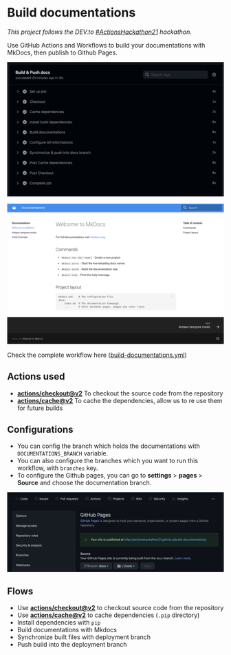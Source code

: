 Build documentations
===
*This project follows the DEV.to [#ActionsHackathon21](https://dev.to/devteam/join-us-for-the-2021-github-actions-hackathon-on-dev-4hn4) hackathon.*

Use GitHub Actions and Workflows to build your documentations with MkDocs, then publish to Github Pages.

![Screenshot](https://github.com/ActionsHackathon21/build-documentations/raw/main/screenshot.png)

![Result](https://github.com/ActionsHackathon21/build-documentations/raw/main/screenshot2.png)

Check the complete workflow here ([build-documentations.yml](.github/workflows/build-documentations.yml))

## Actions used
- **[actions/checkout@v2](https://github.com/actions/checkout)** To checkout the source code from the repository
- **[actions/cache@v2](https://github.com/actions/cache)** To cache the dependencies, allow us to re use them for future builds


## Configurations
- You can config the branch which holds the documentations with `DOCUMENTATIONS_BRANCH` variable. 
- You can also configure the branches which you want to run this workflow, with `branches` key.
- To configure the Github pages, you can go to **settings** > **pages** > **Source** and choose the documentation branch.


![Config](https://github.com/ActionsHackathon21/build-documentations/raw/main/screenshot3.png)


## Flows
- Use **[actions/checkout@v2](https://github.com/actions/checkout)** to checkout source code from the repository
- Use **[actions/cache@v2](https://github.com/actions/cache)** to cache dependencies (`.pip` directory)
- Install dependencies with `pip`
- Build documentations with Mkdocs
- Synchronize built files with deployment branch
- Push build into the deployment branch
